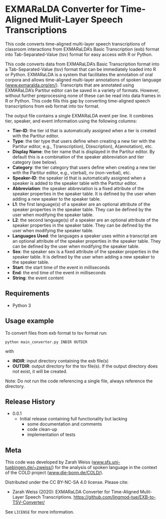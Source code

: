 # EXMARaLDA Converter for Time-Aligned Mulit-Layer Speech Transcriptions
This code converts time-aligned multi-layer speech transcriptions of classroom interactions from EXMARaLDA’s Basic Transcription (exb) format into Tab-Separated-Value (tsv) format for easy access with R or Python.

This code converts data from EXMARaLDA’s Basic Transcription format into a Tab-Separated-Value (tsv) format that can be 
immediately loaded into R or Python. EXMARaLDA is a system that facilitates the annotation of oral corpora and allows 
time-aligned multi-layer annotations of spoken language (www.exmaralda.org/en/). Transcripts that are annotated using 
EXMARaLDA’s Partitur editor can be saved in a variety of formats. However, without further preprocessing none of these 
can be read into data frames in R or Python. This code fills this gap by converting time-aligned speech transcriptions 
from exb format into tsv format.

The output file contains a single EXMARaLDA event per line. It combines tier, speaker, and event information using the 
following columns:

* **Tier-ID**: the tier id that is automatically assigned when a tier is created with the Partitur editor.
* **Type**: the tier type that users define when creating a new tier with the Partitur editor, e.g., T(ranscription), D(escription), A(annotation), etc.
* **Display Name**: the tier name that is displayed in the Partitur editor. By default this is a combination of the speaker abbreviation and tier category (see below).
* **Category**: the tier category that users define when creating a new tier with the Partitur editor, e.g., v(erbal), nv (non-verbal), etc.
* **Speaker-ID**: the speaker id that is automatically assigned when a speaker is added to the speaker table with the Partitur editor.
* **Abbreviation**: the speaker abbreviation is a fixed attribute of the speaker properties in the speaker table. It is defined by the user when adding a new speaker to the speaker table.
* **L1**: the first language(s) of a speaker are an optional attribute of the speaker properties in the speaker table. They can be defined by the user when modifying the speaker table.
* **L2**: the second language(s) of a speaker are an optional attribute of the speaker properties in the speaker table. They can be defined by the user when modifying the speaker table.
* **Languages Used**: the languages a speaker uses within a transcript are an optional attribute of the speaker properties in the speaker table. They can be defined by the user when modifying the speaker table.
* **Sex**: the speaker sex is a fixed attribute of the speaker properties in the speaker table. It is defined by the user when adding a new speaker to the speaker table.
* **Start**: the start time of the event in milliseconds
* **End**: the end time of the event in milliseconds
* **String**: the event content

## Requirements
* Python 3

## Usage example

To convert files from exb format to tsv format run:

	python main_converter.py INDIR OUTDIR

with
* **INDIR**: input directory containing the exb file(s)
* **OUTDIR**: output directory for the tsv file(s). If the output directory does not exist, it will be created.

Note: Do not run the code referencing a single file, always reference the directory.

## Release History
* 0.0.1
    * Initial release containing full functionality but lacking
	    * some documentation and comments
	    * code clean-up
	    * implementation of tests

## Meta
This code was developed by Zarah Weiss (www.sfs.uni-tuebingen.de/~zweiss/) for the analysis of spoken language in the 
context of the COLD project (www.die-bonn.de/COLD/).

Distributed under the CC BY-NC-SA 4.0 license. Please cite:

* Zarah Weiss (2020): EXMARaLDA Converter for Time-Aligned Mulit-Layer Speech Transcriptions. https://github.com/lingmod-tue/EXB-to-TSV-Converter/

See ``LICENSE`` for more information.



